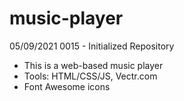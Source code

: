 # music-player
05/09/2021 0015 - Initialized Repository
 - This is a web-based music player
 - Tools: HTML/CSS/JS, Vectr.com
 - Font Awesome icons
